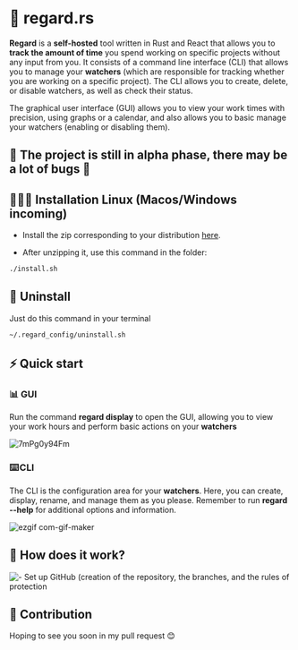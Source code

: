 # 👀 regard.rs

**Regard** is a **self-hosted** tool written in Rust and React that allows you to **track the amount of time** you spend working on specific projects without any input from you. It consists of a command line interface (CLI) that allows you to manage your **watchers** (which are responsible for tracking whether you are working on a specific project). The CLI allows you to create, delete, or disable watchers, as well as check their status.

The graphical user interface (GUI) allows you to view your work times with precision, using graphs or a calendar, and also allows you to basic manage your watchers (enabling or disabling them).


## 🔨 The project is still in alpha phase, there may be a lot of bugs 🔨
## 👨🏽‍💻 Installation Linux (Macos/Windows incoming)
 - Install the zip corresponding to your distribution <a href='https://github.com/AmineZouitine/regard.rs/releases' target="_blank">here</a>.
 
 - After unzipping it, use this command in the folder:
```sh
./install.sh
```

## 👋 Uninstall

Just do this command in your terminal 
```sh
~/.regard_config/uninstall.sh
```

## ⚡ Quick start



### 📊 GUI 
Run the command **regard display** to open the GUI, allowing you to view your work hours and perform basic actions on your **watchers**

![7mPg0y94Fm](https://user-images.githubusercontent.com/53370597/212724322-e7aba295-d1fd-40ce-bd0a-39f7ecb6c254.gif)




### ⌨️ CLI
The CLI is the configuration area for your **watchers**. Here, you can create, display, rename, and manage them as you please. Remember to run **regard --help** for additional options and information.

![ezgif com-gif-maker](https://user-images.githubusercontent.com/53370597/212031532-83a99f14-a9b3-471c-b62e-54c2a1187aa9.gif)

## 🤔 How does it work? 

![- Set up GitHub (creation of the repository, the branches, and the rules of protection](https://user-images.githubusercontent.com/53370597/213881108-fc3cba55-183e-4991-9967-1011a0f3ce34.png)


## 🫵 Contribution

Hoping to see you soon in my pull request 😊
